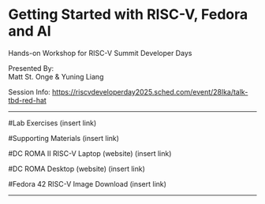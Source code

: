 # Getting Started with RISC-V, Fedora and AI
Hands-on Workshop for RISC-V Summit Developer Days 

Presented By:  
Matt St. Onge
&
Yuning Liang

Session Info:
https://riscvdeveloperday2025.sched.com/event/28lka/talk-tbd-red-hat 

--------------------------------------------------------------------

#Lab Exercises
(insert link)

#Supporting Materials
(insert link)

#DC ROMA II RISC-V Laptop (website)
(insert link)

#DC ROMA Desktop (website)
(insert link)

#Fedora 42 RISC-V Image Download
(insert link)

--------------------------------------------------------------------
